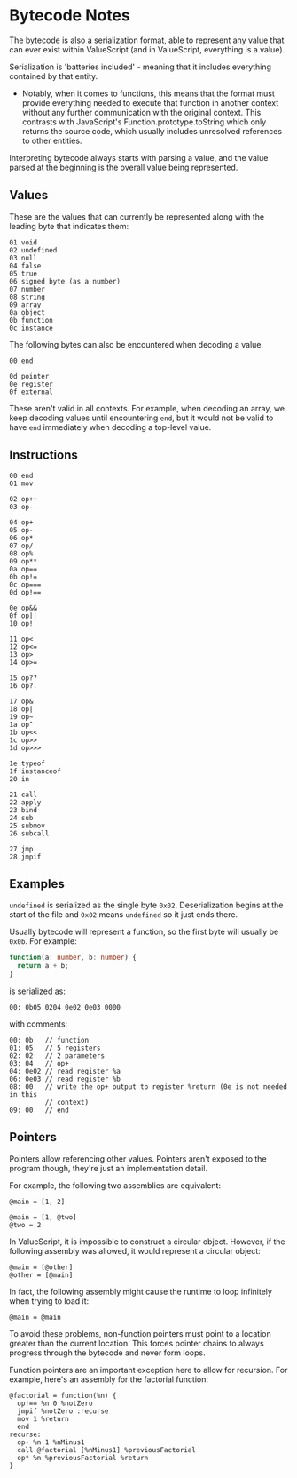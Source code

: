 # Bytecode Notes

The bytecode is also a serialization format, able to represent any value that
can ever exist within ValueScript (and in ValueScript, everything is a value).

Serialization is 'batteries included' - meaning that it includes everything
contained by that entity.
- Notably, when it comes to functions, this means that the format must provide
everything needed to execute that function in another context without any
further communication with the original context. This contrasts with
JavaScript's Function.prototype.toString which only returns the source code,
which usually includes unresolved references to other entities.

Interpreting bytecode always starts with parsing a value, and the value parsed
at the beginning is the overall value being represented.

## Values

These are the values that can currently be represented along with the leading
byte that indicates them:

```
01 void
02 undefined
03 null
04 false
05 true
06 signed byte (as a number)
07 number
08 string
09 array
0a object
0b function
0c instance
```

The following bytes can also be encountered when decoding a value.

```
00 end

0d pointer
0e register
0f external
```

These aren't valid in all contexts. For example, when decoding an array, we keep
decoding values until encountering `end`, but it would not be valid to have
`end` immediately when decoding a top-level value.

## Instructions

```
00 end
01 mov

02 op++
03 op--

04 op+
05 op-
06 op*
07 op/
08 op%
09 op**
0a op==
0b op!=
0c op===
0d op!==

0e op&&
0f op||
10 op!

11 op<
12 op<=
13 op>
14 op>=

15 op??
16 op?.

17 op&
18 op|
19 op~
1a op^
1b op<<
1c op>>
1d op>>>

1e typeof
1f instanceof
20 in

21 call
22 apply
23 bind
24 sub
25 submov
26 subcall

27 jmp
28 jmpif
```

## Examples

`undefined` is serialized as the single byte `0x02`. Deserialization begins at
the start of the file and `0x02` means `undefined` so it just ends there.

Usually bytecode will represent a function, so the first byte will usually be
`0x0b`. For example:

```typescript
function(a: number, b: number) {
  return a + b;
}
```

is serialized as:

```
00: 0b05 0204 0e02 0e03 0000
```

with comments:

```
00: 0b   // function
01: 05   // 5 registers
02: 02   // 2 parameters
03: 04   // op+
04: 0e02 // read register %a
06: 0e03 // read register %b
08: 00   // write the op+ output to register %return (0e is not needed in this
         // context)
09: 00   // end
```

## Pointers

Pointers allow referencing other values. Pointers aren't exposed to the program
though, they're just an implementation detail.

For example, the following two assemblies are equivalent:

```
@main = [1, 2]
```

```
@main = [1, @two]
@two = 2
```

In ValueScript, it is impossible to construct a circular object. However, if
the following assembly was allowed, it would represent a circular object:

```
@main = [@other]
@other = [@main]
```

In fact, the following assembly might cause the runtime to loop infinitely when
trying to load it:

```
@main = @main
```

To avoid these problems, non-function pointers must point to a location greater
than the current location. This forces pointer chains to always progress through
the bytecode and never form loops.

Function pointers are an important exception here to allow for recursion. For
example, here's an assembly for the factorial function:

```
@factorial = function(%n) {
  op!== %n 0 %notZero
  jmpif %notZero :recurse
  mov 1 %return
  end
recurse:
  op- %n 1 %nMinus1
  call @factorial [%nMinus1] %previousFactorial
  op* %n %previousFactorial %return
}
```
